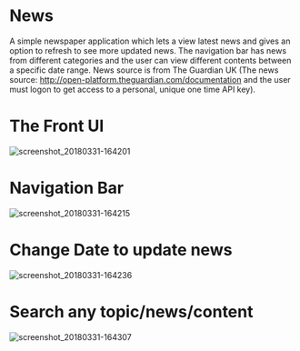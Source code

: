 # News
A simple newspaper application which lets a view latest news and gives an option to refresh to see more updated news. The navigation bar has news from different categories and the user can view different contents between a specific date range. News source is from The Guardian UK (The news source: http://open-platform.theguardian.com/documentation and the user must logon to get access to a personal, unique one time API key).

# The Front UI 
![screenshot_20180331-164201](https://user-images.githubusercontent.com/24915905/38162685-6e76f76a-3503-11e8-9adf-07f37c9bae84.jpg)

# Navigation Bar
![screenshot_20180331-164215](https://user-images.githubusercontent.com/24915905/38162723-2e198aec-3504-11e8-8c39-aecb4150fc9a.jpg)

# Change Date to update news
![screenshot_20180331-164236](https://user-images.githubusercontent.com/24915905/38162726-489d9bd8-3504-11e8-9bdf-f9ee83b681c6.jpg)

# Search any topic/news/content
![screenshot_20180331-164307](https://user-images.githubusercontent.com/24915905/38162728-5e6286ae-3504-11e8-9d0e-8ed5cd489d96.jpg)
